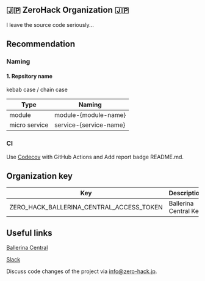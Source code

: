 ## 🇯🇵  ZeroHack Organization  🇯🇵

I leave the source code seriously...

## Recommendation

### Naming

#### 1. Repsitory name

kebab case / chain case

| Type | Naming |
|------|--------|
| module | module-{module-name} |
| micro service | service-{service-name} |

### CI

Use [Codecov](https://docs.codecov.com/docs) with GitHub Actions and Add report badge README.md.

## Organization key

| Key | Description |
|------|--------|
| ZERO_HACK_BALLERINA_CENTRAL_ACCESS_TOKEN | Ballerina Central Key|

## Useful links

[Ballerina Central](https://central.ballerina.io/zerohack?q=&page=1)

[Slack](https://zero-hack.slack.com)

Discuss code changes of the project via info@zero-hack.jp.
